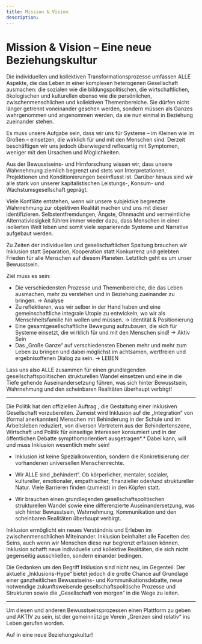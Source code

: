 ```yaml
---
title: Mission & Vision
description: 
---
```



# Mission & Vision – Eine neue Beziehungskultur

Die individuellen und kollektiven Transformationsprozesse  umfassen ALLE Aspekte, die das Leben in einer komplexen heterogenen  Gesellschaft ausmachen: die sozialen wie die bildungspolitischen, die  wirtschaftlichen, ökologischen und kulturellen ebenso wie die  persönlichen, zwischenmenschlichen und kollektiven Themenbereiche. Sie  dürfen nicht länger getrennt voneinander gesehen werden, sondern müssen  als Ganzes wahrgenommen und angenommen werden, da sie nun einmal in  Beziehung zueinander stehen.

Es muss unsere Aufgabe sein, dass wir uns für Systeme – im Kleinen  wie im Großen – einsetzen, die wirklich für und mit den Menschen sind.  Derzeit beschäftigen wir uns jedoch überwiegend reflexartig mit  Symptomen, weniger mit den Ursachen und Möglichkeiten.

Aus der Bewusstseins- und Hirnforschung wissen wir, dass unsere  Wahrnehmung ziemlich begrenzt und stets von Interpretationen,  Projektionen und Konditionierungen beeinflusst ist. Darüber hinaus sind  wir alle stark von unserer kapitalistischen Leistungs-, Konsum- und  Wachstumsgesellschaft geprägt.

Viele Konflikte entstehen, wenn wir unsere subjektive begrenzte  Wahrnehmung zur objektiven Realität machen und uns mit dieser  identifizieren. Selbstentfremdungen, Ängste, Ohnmacht und vermeintliche  Alternativlosigkeit führen immer wieder dazu, dass Menschen in einer  isolierten Welt leben und somit viele separierende Systeme und Narrative aufgebaut werden.

Zu Zeiten der individuellen und gesellschaftlichen Spaltung brauchen  wir Inklusion statt Separation, Kooperation statt Konkurrenz und  gelebten Frieden für alle Menschen auf diesem Planeten. Letztlich geht  es um unser Bewusstsein.

Ziel muss es sein:

- Die verschiedensten Prozesse und Themenbereiche, die das Leben  ausmachen, mehr zu verstehen und in Beziehung zueinander zu bringen. →  Analyse
- Zu reflektieren, was wir selber in der Hand haben und eine  gemeinschaftliche integrale Utopie zu entwickeln, wo wir als  Menschheitsfamilie hin wollen und müssen. → Identität &  Positionierung
- Eine gesamtgesellschaftliche Bewegung aufzubauen, die sich für  Systeme einsetzt, die wirklich für und mit den Menschen sind! → Aktiv  Sein
- Das „Große Ganze“ auf verschiedensten Ebenen mehr und mehr zum Leben zu bringen und dabei möglichst im achtsamen, wertfreien und  ergebnisoffenen Dialog zu sein. → LEBEN

Lass uns also ALLE zusammen für einen grundlegenden  gesellschaftspolitischen strukturellen Wandel einsetzen und eine in die  Tiefe gehende Auseinandersetzung führen, was sich hinter Bewusstsein,  Wahrnehmung und den scheinbaren Realitäten überhaupt verbirgt!

------

Die Politik hat den offiziellen Auftrag , die  Gestaltung einer inklusiven Gesellschaft vorzubereiten. Zumeist wird  Inklusion auf die „Integration“ von (formal anerkannten) Menschen mit  Behinderung in der Schule und im Arbeitsleben reduziert, von diversen  Vertretern aus der Behindertenszene, Wirtschaft und Politik für  einseitige Interessen konsumiert und in der öffentlichen Debatte  sympthomorientiert ausgetragen*.* Dabei kann, will und muss Inklusion wesentlich mehr sein!

- Inklusion ist keine Spezialkonvention, sondern die Konkretisierung der vorhandenen universellen Menschenrechte.

- Wir ALLE sind „behindert“. Ob körperlicher, mentaler, sozialer,  kultureller, emotionaler, empathischer, finanzieller oder/und  struktureller Natur. Viele Barrieren finden (zumeist) in den Köpfen  statt.

- Wir brauchen einen grundlegenden gesellschaftspolitischen  strukturellen Wandel sowie eine differenzierte Auseinandersetzung, was  sich hinter Bewusstsein, Wahrnehmung, Kommunikation und den scheinbaren  Realitäten überhaupt verbirgt.

Inklusion ermöglicht ein neues Verständnis und Erleben im  zwischenmenschlichen Miteinander. Inklusion beinhaltet alle Facetten des Seins, auch wenn wir Menschen diese nur begrenzt erfassen können.  Inklusion schafft neue individuelle und kollektive Realitäten, die sich  nicht gegenseitig ausschließen, sondern einander bedingen.

Die Gedanken um den Begriff Inklusion sind nicht neu, im Gegenteil.  Der aktuelle „Inklusions-Hype“ bietet jedoch die große Chance auf  Grundlage einer ganzheitlichen Bewusstseins- und Kommunikationsdebatte,  neue notwendige zukunftsweisende gesellschaftspolitische Prozesse und  Strukturen sowie die „Gesellschaft von morgen“ in die Wege zu leiten.

------

Um diesen und anderen Bewusstseinsprozessen  einen Plattform zu geben und AKTIV zu sein, ist der gemeinnützige Verein „Grenzen sind relativ“ ins Leben gerufen worden.

Auf in eine neue Beziehungskultur!
